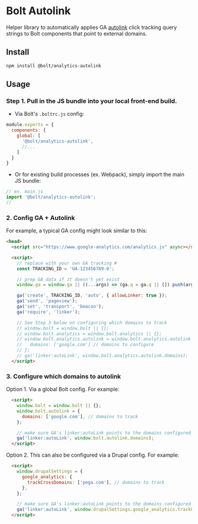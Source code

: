 # Bolt Autolink

Helper library to automatically applies GA [autolink](https://developers.google.com/analytics/devguides/collection/analyticsjs/linker) click tracking query strings to Bolt components that point to external domains.


## Install
```bash
npm install @bolt/analytics-autolink
```

## Usage

### Step 1. Pull in the JS bundle into your local front-end build.

- Via Bolt's `.boltrc.js` config:
```javascript
module.exports = {
  components: {
    global: [
      '@bolt/analytics-autolink',
      //...
    ]
  }
}
```

- Or for existing build processes (ex. Webpack), simply import the main JS bundle:
```javascript
// ex. main.js
import '@bolt/analytics-autolink';
//
```

### 2. Config GA + Autolink

For example, a typical GA config might look similar to this:

```html
<head>
  <script src="https://www.google-analytics.com/analytics.js" async></script>

  <script>
    // replace with your own GA tracking #
    const TRACKING_ID = 'UA-123456789-0'; 

    // prep GA data if it doesn't yet exist
    window.ga = window.ga || ((...args) => (ga.q = ga.q || []).push(args));

    ga('create', TRACKING_ID, 'auto', { allowLinker: true });
    ga('send', 'pageview');
    ga('set', 'transport', 'beacon');
    ga('require', 'linker');

    // See Step 3 below on configuring which domains to track
    // window.bolt = window.bolt || {};
    // window.bolt.analytics = window.bolt.analytics || {};
    // window.bolt.analytics.autolink = window.bolt.analytics.autolink || {
    //   domains: ['google.com'] // domains to configure
    // };
    // ga('linker:autoLink', window.bolt.analytics.autolink.domains);
  </script>
```

### 3. Configure which domains to autolink

Option 1. Via a global Bolt config. For example:

```html
  <script>
    window.bolt = window.bolt || {};
    window.bolt.autolink = {
      domains: ['google.com'], // domains to track
    };

    // make sure GA's linker:autoLink points to the domains configured
    ga('linker:autoLink', window.bolt.autolink.domains);
  </script>
```

Option 2. This can also be configured via a Drupal config. For example:

```html
  <script>
    window.drupalSettings = {
      google_analytics: {
        trackCrossDomains: ['pega.com'], // domains to track
      },
    };

    // make sure GA's linker:autoLink points to the domains configured
    ga('linker:autoLink', window.drupalSettings.google_analytics.trackCrossDomains);
  </script>
```
